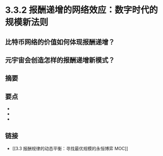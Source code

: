 # 3.3.2 报酬递增的网络效应：数字时代的规模新法则

## 比特币网络的价值如何体现报酬递增？


## 元宇宙会创造怎样的报酬递增新模式？


## 摘要


## 要点

- 
- 
- 

## 链接

- [[3.3 报酬规律的动态平衡：寻找最优规模的永恒博弈 MOC]]
